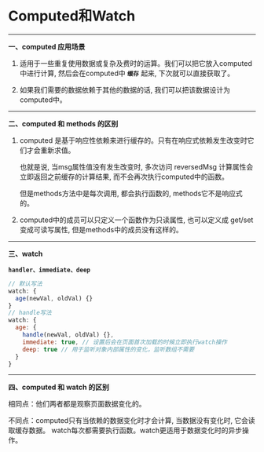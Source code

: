 # Computed和Watch
--------------------
**一、computed 应用场景**

1. 适用于一些重复使用数据或复杂及费时的运算。我们可以把它放入computed中进行计算, 然后会在computed中 **`缓存`** 起来, 下次就可以直接获取了。

2. 如果我们需要的数据依赖于其他的数据的话, 我们可以把该数据设计为computed中。
---------------------

**二、computed 和 methods 的区别**
1. computed 是基于响应性依赖来进行缓存的。只有在响应式依赖发生改变时它们才会重新求值。  

   也就是说, 当msg属性值没有发生改变时, 多次访问 reversedMsg 计算属性会立即返回之前缓存的计算结果, 而不会再次执行computed中的函数。  

   但是methods方法中是每次调用, 都会执行函数的, methods它不是响应式的。  

2. computed中的成员可以只定义一个函数作为只读属性, 也可以定义成 get/set变成可读写属性, 但是methods中的成员没有这样的。
---------------------


**三、watch**  

**`handler、immediate、deep`**

```js
// 默认写法
watch: {
  age(newVal, oldVal) {}
}
// handle写法
watch: {
  age: {
    handle(newVal, oldVal) {},
    immediate: true, // 设置后会在页面首次加载的时候立即执行watch操作
    deep: true // 用于监听对象内部属性的变化，监听数组不需要
  }
}
```
---------------------
**四、computed 和 watch 的区别**

相同点：他们两者都是观察页面数据变化的。

不同点：computed只有当依赖的数据变化时才会计算, 当数据没有变化时, 它会读取缓存数据。
    watch每次都需要执行函数。watch更适用于数据变化时的异步操作。
    

